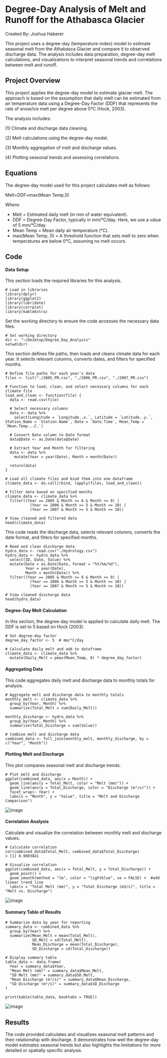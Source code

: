 # Degree-Day Analysis of Melt and Runoff for the Athabasca Glacier
Created By: Joshua Haberer

This project uses a degree-day (temperature-index) model to estimate seasonal melt from the Athabasca Glacier and compare it to observed discharge data. The analysis includes data preparation, degree-day melt calculations, and visualizations to interpret seasonal trends and correlations between melt and runoff.

## Project Overview

This project applies the degree-day model to estimate glacier melt. The approach is based on the assumption that daily melt can be estimated from air temperature data using a Degree-Day Factor (DDF) that represents the rate of snow/ice melt per degree above 0°C (Hock, 2003).

The analysis includes:

(1) Climate and discharge data cleaning.

(2) Melt calculations using the degree-day model.

(3) Monthly aggregation of melt and discharge values.

(4) Plotting seasonal trends and assessing correlations.

## Equations

The degree-day model used for this project calculates melt as follows:

Melt=DDF×max(Mean Temp,0)

Where:
   - Melt = Estimated daily melt (in mm of water equivalent).
   - DDF = Degree-Day Factor, typically in mm/°C/day. Here, we use a value of 5 mm/°C/day.
   - Mean Temp = Mean daily air temperature (°C).
   - max(Mean Temp, 0) = A threshold function that sets melt to zero when temperatures are below 0°C, assuming no melt occurs.

## Code
#### Data Setup
This section loads the required libraries for this analysis.

```
# Load in libraries
library(dplyr)
library(ggplot2)
library(lubridate)
library(corrplot)
library(kableExtra)
```
Set the working directory to ensure the code accesses the necessary data files.

```
# Set working directory
dir <- "~/Desktop/Degree_Day_Analysis"
setwd(dir)
```
This section defines file paths, then loads and cleans climate data for each year. It selects relevant columns, converts dates, and filters for specified months.
```
# Define file paths for each year's data
files <- list("./2005_PR.csv", "./2006_PR.csv", "./2007_PR.csv")

# Function to load, clean, and select necessary columns for each climate file
load_and_clean <- function(file) {
  data <- read.csv(file)
  
  # Select necessary columns
  data <- data %>%
    select(Longitude = `Longitude..x.`, Latitude = `Latitude..y.`, Station_Name = `Station.Name`, Date = `Date.Time`, Mean_Temp = `Mean.Temp...C.`)
  
  # Convert Date column to Date format
  data$Date <- as.Date(data$Date)
  
  # Extract Year and Month for filtering
  data <- data %>%
    mutate(Year = year(Date), Month = month(Date))
  
  return(data)
}

# Load all climate files and bind them into one dataframe
climate_data <- do.call(rbind, lapply(files, load_and_clean))

# Filter data based on specified months
climate_data <- climate_data %>%
  filter((Year == 2005 & Month >= 6 & Month <= 9) |
           (Year == 2006 & Month >= 5 & Month <= 10) |
           (Year == 2007 & Month >= 5 & Month <= 10))

# View cleaned and filtered data
head(climate_data)
```
This code reads the discharge data, selects relevant columns, converts the date format, and filters for specified months.
```
# Read and clean discharge data
hydro_data <- read.csv("./Hydrology.csv")
hydro_data <- hydro_data %>%
  select(ID, Date, Value) %>%
  mutate(Date = as.Date(Date, format = "%Y/%m/%d"),
         Year = year(Date),
         Month = month(Date)) %>%
  filter((Year == 2005 & Month >= 6 & Month <= 9) |
           (Year == 2006 & Month >= 5 & Month <= 10) |
           (Year == 2007 & Month >= 5 & Month <= 10))

# View cleaned discharge data
head(hydro_data)
```
#### Degree-Day Melt Calculation
In this section, the degree-day model is applied to calculate daily melt. The DDF is set to 5 based on Hock (2003).
```
# Set degree-day factor
degree_day_factor <- 5  # mm/°C/day

# Calculate daily melt and add to dataframe
climate_data <- climate_data %>%
  mutate(Daily_Melt = pmax(Mean_Temp, 0) * degree_day_factor)
```
#### Aggregating Data
This code aggregates daily melt and discharge data to monthly totals for analysis.
```
# Aggregate melt and discharge data to monthly totals
monthly_melt <- climate_data %>%
  group_by(Year, Month) %>%
  summarize(Total_Melt = sum(Daily_Melt))

monthly_discharge <- hydro_data %>%
  group_by(Year, Month) %>%
  summarise(Total_Discharge = sum(Value))

# Combine melt and discharge data
combined_data <- full_join(monthly_melt, monthly_discharge, by = c("Year", "Month"))
```
#### Plotting Melt and Discharge
This plot compares seasonal melt and discharge trends.
```
# Plot melt and discharge
ggplot(combined_data, aes(x = Month)) +
  geom_line(aes(y = Total_Melt, color = "Melt (mm)")) +
  geom_line(aes(y = Total_Discharge, color = "Discharge (m³/s)")) +
  facet_wrap(~ Year) +
  labs(x = "Month", y = "Value", title = "Melt and Discharge Comparison")
```
![image](https://github.com/user-attachments/assets/39433773-3ea1-4844-a6a3-adcdc118fe68)
#### Correlation Analysis
Calculate and visualize the correlation between monthly melt and discharge values.
```
# Calculate correlation
cor(combined_data$Total_Melt, combined_data$Total_Discharge)
> [1] 0.9603841

# Visualize correlation
ggplot(combined_data, aes(x = Total_Melt, y = Total_Discharge)) +
  geom_point() +
  geom_smooth(method = "lm", color = "lightblue", se = FALSE) +  #add linear trend line
  labs(x = "Total Melt (mm)", y = "Total Discharge (m3/s)", title = "Melt vs. Discharge")
```
![image](https://github.com/user-attachments/assets/3b814fc5-a12f-46d6-8286-16737e0110c8)

#### Summary Table of Results
```
# Summarize data by year for reporting
summary_data <- combined_data %>%
  group_by(Year) %>%
  summarize(Mean_Melt = mean(Total_Melt),
            SD_Melt = sd(Total_Melt),
            Mean_Discharge = mean(Total_Discharge),
            SD_Discharge = sd(Total_Discharge))

# Display summary table
table_data <- data.frame(
  Year = summary_data$Year,
  "Mean Melt (mm)" = summary_data$Mean_Melt,
  "SD Melt (mm)" = summary_data$SD_Melt,
  "Mean Discharge (m³/s)" = summary_data$Mean_Discharge,
  "SD Discharge (m³/s)" = summary_data$SD_Discharge
)

print(kable(table_data, booktabs = TRUE))
```
![image](https://github.com/user-attachments/assets/a376dae2-472c-4a2d-8d83-8afac59e7e8e)

## Results
The code provided calculates and visualizes seasonal melt patterns and their relationship with discharge. It demonstrates how well the degree-day model estimates seasonal trends but also highlights the limitations for more detailed or spatially specific analysis.


